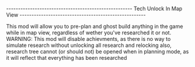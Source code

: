----------------------------------------------------- Tech Unlock In Map View ----------------------------------------------------- 

This mod will allow you to pre-plan and ghost build anything in the game while in map view, regardless of wether you've researched it or not.
WARNING: This mod will disable achievments, as there is no way to simulate research without unlocking all research and relocking
also, research tree cannot (or should not) be opened when in planning mode, as it will reflect that everything has been researched
